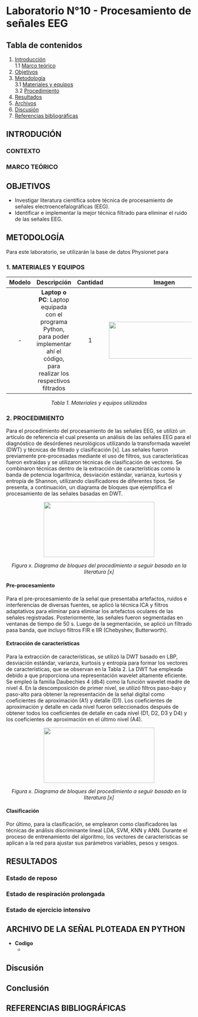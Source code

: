 # Laboratorio N°10 - Procesamiento de señales EEG
## **Tabla de contenidos**
1. [Introducción](#introduccion)\
   1.1 [Marco teórico](#marco)
2. [Objetivos](#objetivos)
3. [Metodología](#metodologia)\
   3.1 [Materiales y equipos](#materiales)\
   3.2 [Procedimiento](#adquisicion)
4. [Resultados](#resultados)
5. [Archivos](#archivos)
6. [Discusión](#discusion)
7. [Referencias bibliográficas](#referencias)

<a name="introduccion"></a>
## **INTRODUCIÓN**
### **CONTEXTO**


<a name="marco"></a>
### **MARCO TEÓRICO**


## OBJETIVOS
* Investigar literatura científica sobre técnica de procesamiento de señales electroencefalográficas (EEG).
* Identificar e implementar la mejor técnica filtrado para eliminar el ruido de las señales EEG.

<a name="metodologia"></a>
## METODOLOGÍA 
Para este laboratorio, se utilizarán la base de datos Physionet para 

<a name="materiales"></a>
### 1. MATERIALES Y EQUIPOS

<div align="center">

|  **Modelo**  | **Descripción** | **Cantidad** | **Imagen** |
|:------------:|:---------------:|:------------:|:----------:|
|-|**Laptop o PC**: Laptop equipada con el programa Python, para poder implementar ahí el código, para realizar los respectivos filtrados|1|<image width="300" height="100" src="https://github.com/sofiacespedes22/ISB_2024_G8/assets/164541825/1e850abc-e826-47a5-aa7b-292a134d94ec">|

<p align="center"><i>Tabla 1. Materiales y equipos utilizados</i></p>
</div>

<a name="adquisicion"></a>
### 2. PROCEDIMIENTO
Para el procedimiento del procesamiento de las señales EEG, se utilizó un artículo de referencia el cual presenta un análisis de las señales EEG para el diagnóstico de desórdenes neurológicos utilizando la transformada wavelet (DWT) y técnicas de filtrado y clasificación [x]. Las señales fueron previamente pre-procesadas mediante el uso de filtros, sus características fueron extraídas y se utilizaron técnicas de clasificación de vectores. Se combinaron técnicas dentro de la extracción de características como la banda de potencia logarítmica, desviación estándar, varianza, kurtosis y entropía de Shannon, utilizando clasificadores de diferentes tipos. Se presenta, a continuación, un diagrama de bloques que ejemplifica el procesamiento de las señales basadas en DWT.

</div>
<p align="center">
<image width="300" height="150" src="[https://github.com/sofiacespedes22/ISB_2024_G8/assets/164541825/736e7588-584e-4b8d-bce9-751c3284a120](https://github.com/sofiacespedes22/ISB_2024_G8/assets/164461832/94395227-58c9-49f7-ade4-45aa67303d9f)">
<p align="center"><i>Figura x. Diagrama de bloques del procedimiento a seguir basado en la literatura [x] </i></p>
</div>


#### Pre-procesamiento
Para el pre-procesamiento de la señal que presentaba artefactos, ruidos e interferencias de diversas fuentes, se aplicó la técnica ICA y filtros adaptativos para eliminar para eliminar los artefactos oculares de las señales registradas. Posteriormente, las señales fueron segmentadas en ventanas de tiempo de 50 s. Luego de la segmentación, se aplicó un filtrado pasa banda, que incluyo filtros FIR e IIR (Chebyshev, Butterworth).

#### Extracción de características
Para la extracción de características, se utilizó la DWT basado en LBP, desviación estándar, varianza, kurtosis y entropía para formar los vectores de características, que se observan en la Tabla 2. La DWT fue empleada debido a que proporciona una representación wavelet altamente eficiente. Se empleó la familia Daubechies 4 (db4) como la función wavelet madre de nivel 4. En la descomposición de primer nivel, se utilizó filtros paso-bajo y paso-alto para obtener la representación de la señal digital como coeficientes de aproximación (A1) y detalle (D1). Los coeficientes de aproximación y detalle en cada nivel fueron seleccionados después de obtener todos los coeficientes de detalle en cada nivel (D1, D2, D3 y D4) y los coeficientes de aproximación en el último nivel (A4).



</div>
<p align="center">
<image width="300" height="150" src="[https://github.com/sofiacespedes22/ISB_2024_G8/assets/164541825/736e7588-584e-4b8d-bce9-751c3284a120](https://github.com/sofiacespedes22/ISB_2024_G8/assets/164461832/94395227-58c9-49f7-ade4-45aa67303d9f)">
<p align="center"><i>Figura x. Diagrama de bloques del procedimiento a seguir basado en la literatura [x] </i></p>
</div>


#### Clasificación
Por último, para la clasificación, se emplearon como clasificadores las técnicas de análisis discriminante lineal LDA, SVM, KNN y ANN. Durante el proceso de entrenamiento del algoritmo, los vectores de características se aplican a la red para ajustar sus parámetros variables, pesos y sesgos.

<a name="resultados"></a>
## RESULTADOS
### Estado de reposo


### Estado de respiración prolongada


### Estado de ejercicio intensivo


<a name="archivos"></a>
## ARCHIVO DE LA SEÑAL PLOTEADA EN PYTHON
* **Codigo**
  - []()

<a name="discusion"></a>
## Discusión

<a name="conclusion"></a>
## Conclusión


<a name="referencias"></a>
## REFERENCIAS BIBLIOGRÁFICAS
